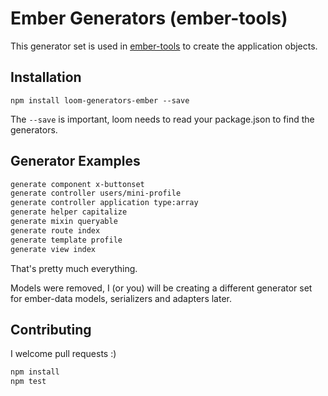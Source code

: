 Ember Generators (ember-tools)
==============================

This generator set is used in [ember-tools][1] to create the application
objects.

Installation
------------

`npm install loom-generators-ember --save`

The `--save` is important, loom needs to read your package.json to find
the generators.

Generator Examples
------------------

```sh
generate component x-buttonset
generate controller users/mini-profile
generate controller application type:array
generate helper capitalize
generate mixin queryable
generate route index
generate template profile
generate view index
```

That's pretty much everything.

Models were removed, I (or you) will be creating a different generator
set for ember-data models, serializers and adapters later.

Contributing
------------

I welcome pull requests :)

```sh
npm install
npm test
```

  [1]:https://github.com/rpflorence/ember-tools

